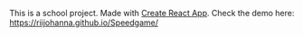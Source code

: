 
This is a school project. Made with [Create React App](https://github.com/facebook/create-react-app).
Check the demo here: https://riijohanna.github.io/Speedgame/



